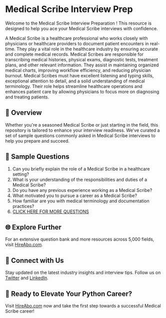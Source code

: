 # Medical Scribe Interview Prep

Welcome to the Medical Scribe Interview Preparation ! This resource is designed to help you ace your Medical Scribe interviews with confidence.

A Medical Scribe is a healthcare professional who works closely with physicians or healthcare providers to document patient encounters in real-time. They play a vital role in the healthcare industry by ensuring accurate and complete medical records. Medical Scribes are responsible for transcribing medical histories, physical exams, diagnostic tests, treatment plans, and other relevant information. They assist in maintaining organized medical charts, improving workflow efficiency, and reducing physician burnout. Medical Scribes must have excellent listening and typing skills, exceptional attention to detail, and a solid understanding of medical terminology. Their role helps streamline healthcare operations and enhances patient care by allowing physicians to focus more on diagnosing and treating patients.

## 🚀 Overview

Whether you're a seasoned Medical Scribe or just starting in the field, this repository is tailored to enhance your interview readiness. We've curated a set of sample questions commonly asked in Medical Scribe interviews to help you prepare and succeed.

## 📝 Sample Questions

1. Can you briefly explain the role of a Medical Scribe in a healthcare setting?
2. What is your understanding of the responsibilities and duties of a Medical Scribe?
3. Do you have any previous experience working as a Medical Scribe?
4. What motivated you to pursue a career as a Medical Scribe?
5. How familiar are you with medical terminology and documentation practices?
6. [CLICK HERE FOR MORE QUESTIONS](https://hireabo.com/job/2_1_44/Medical%20Scribe)

## 🌐 Explore Further

For an extensive question bank and more resources across 5,000 fields, visit [HireAbo.com](https://www.hireabo.com).

## 📱 Connect with Us

Stay updated on the latest industry insights and interview tips. Follow us on [Twitter](https://twitter.com/hireabo) and [LinkedIn](https://www.linkedin.com/in/hire-abo-3609972a8/).

## 🚀 Ready to Elevate Your Python Career?

Visit [HireAbo.com](https://www.hireabo.com) now and take the first step towards a successful Medical Scribe career!